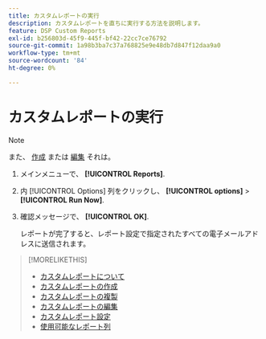 ```yaml
---
title: カスタムレポートの実行
description: カスタムレポートを直ちに実行する方法を説明します。
feature: DSP Custom Reports
exl-id: b256803d-45f9-445f-bf42-22cc7ce76792
source-git-commit: 1a98b3ba7c37a768825e9e48db7d847f12daa9a0
workflow-type: tm+mt
source-wordcount: '84'
ht-degree: 0%

---
```


# カスタムレポートの実行

>[!NOTE]
>
>また、 [作成](report-create.md) または [編集](report-edit.md) それは。

1. メインメニューで、 **[!UICONTROL Reports]**.

1. 内 [!UICONTROL Options] 列をクリックし、 **[!UICONTROL options]** > **[!UICONTROL Run Now]**.

1. 確認メッセージで、 **[!UICONTROL OK]**.

   レポートが完了すると、レポート設定で指定されたすべての電子メールアドレスに送信されます。

>[!MORELIKETHIS]
>
>* [カスタムレポートについて](/help/dsp/reports/report-about.md)
>* [カスタムレポートの作成](/help/dsp/reports/report-create.md)
>* [カスタムレポートの複製](/help/dsp/reports/report-copy.md)
>* [カスタムレポートの編集](/help/dsp/reports/report-edit.md)
>* [カスタムレポート設定](/help/dsp/reports/report-settings.md)
>* [使用可能なレポート列](/help/dsp/reports/report-columns.md)

